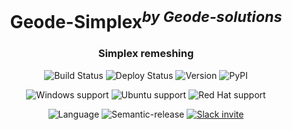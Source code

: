 <h1 align="center">Geode-Simplex<sup><i>by Geode-solutions</i></sup></h1>
<h3 align="center">Simplex remeshing</h3>

<p align="center">
  <img src="https://github.com/Geode-solutions/Geode-Simplex_private/workflows/CI/badge.svg" alt="Build Status">
  <img src="https://github.com/Geode-solutions/Geode-Simplex_private/workflows/CD/badge.svg" alt="Deploy Status">
  <img src="https://img.shields.io/github/release/Geode-solutions/Geode-Simplex_private.svg" alt="Version">
  <img src="https://img.shields.io/pypi/v/geode-simplex" alt="PyPI" >
</p>

<p align="center">
  <img src="https://img.shields.io/static/v1?label=Windows&logo=windows&logoColor=white&message=support&color=success" alt="Windows support">
  <img src="https://img.shields.io/static/v1?label=Ubuntu&logo=Ubuntu&logoColor=white&message=support&color=success" alt="Ubuntu support">
  <img src="https://img.shields.io/static/v1?label=Red%20Hat&logo=Red-Hat&logoColor=white&message=support&color=success" alt="Red Hat support">
</p>

<p align="center">
  <img src="https://img.shields.io/badge/C%2B%2B-17-blue.svg" alt="Language">
  <img src="https://img.shields.io/badge/%20%20%F0%9F%93%A6%F0%9F%9A%80-semantic--release-e10079.svg" alt="Semantic-release">
  <a href="https://opengeode-slack-invite.herokuapp.com">
    <img src="https://opengeode-slack-invite.herokuapp.com/badge.svg" alt="Slack invite">
  </a>
</p>
